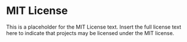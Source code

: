 # MIT License

This is a placeholder for the MIT License text.  Insert the full license
text here to indicate that projects may be licensed under the MIT license.
